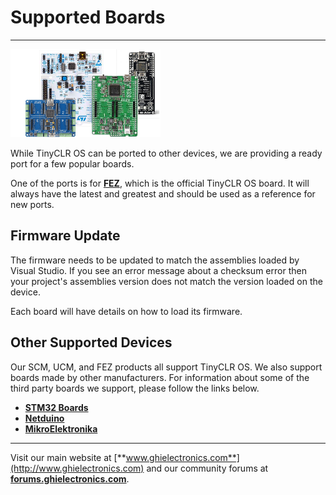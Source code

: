 # Supported Boards
---
![Boards](../images/boards.png)

While TinyCLR OS can be ported to other devices, we are providing a ready port for a few popular boards.

One of the ports is for [**FEZ**](../../fez/intro.md), which is the official TinyCLR OS board. It will always have the latest and greatest and should be used as a reference for new ports.

## Firmware Update
The firmware needs to be updated to match the assemblies loaded by Visual Studio. If you see an error message about a checksum error then your project's assemblies version does not match the version loaded on the device.

Each board will have details on how to load its firmware.

## Other Supported Devices
Our SCM, UCM, and FEZ products all support TinyCLR OS. We also support boards made by other manufacturers.  For information about some of the third party boards we support, please follow the links below.

* [**STM32 Boards**](stm32_boards.md)
* [**Netduino**](netduino.md)
* [**MikroElektronika**](mikroelektronika.md)

***

Visit our main website at [**www.ghielectronics.com**](http://www.ghielectronics.com) and our community forums at [**forums.ghielectronics.com**](https://forums.ghielectronics.com/).